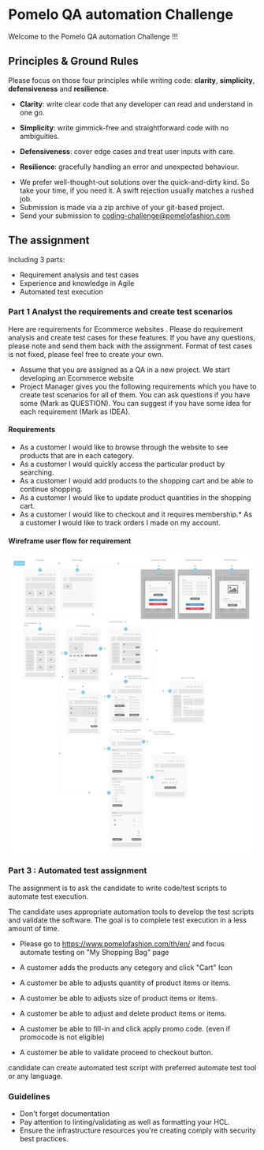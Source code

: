 # Pomelo QA automation Challenge

Welcome to the Pomelo QA automation Challenge !!!

## Principles & Ground Rules

Please focus on those four principles while writing code: **clarity**, **simplicity**, **defensiveness** and  **resilience**.

- **Clarity**: write clear code that any developer can read and understand in one go.

- **Simplicity**: write gimmick-free and straightforward code with no ambiguities.

- **Defensiveness**: cover edge cases and treat user inputs with care.

- **Resilience**: gracefully handling an error and unexpected behaviour.


* We prefer well-thought-out solutions over the quick-and-dirty kind. So take your time, if you need it. A swift rejection usually matches a rushed job.
* Submission is made via a zip archive of your git-based project. 
* Send your submission to [coding-challenge@pomelofashion.com](mailto:coding-challenge@pomelofashion.com?subject=devops-coding-challenge)

## The assignment

Including 3 parts:
* Requirement analysis and test cases 
* Experience and knowledge in Agile 
* Automated test execution

### Part 1 Analyst the requirements and create test scenarios

Here are requirements for Ecommerce websites . Please do requirement analysis and create test cases for  these features.
If you have any questions, please note and send them back with the assignment. Format of test cases is not fixed, please feel free to create your own. 

* Assume that you are assigned as a QA in a new project. We start developing an Ecommerce website 
* Project Manager gives you the following requirements which you have to create test scenarios for all of them. You can ask questions if you have some  (Mark as QUESTION). You can suggest if you have some idea for each requirement (Mark as IDEA).

#### Requirements
* As a customer I would like to browse through the website to see products that are in each category.
* As a customer I would quickly access the particular product by searching.
* As a customer I would add products to the shopping cart and be able to continue shopping.
* As a customer I would like to update product quantities in the shopping cart.
* As a customer I would like to checkout and  it requires membership.* As a customer I would like to track orders I made on my account.

#### Wireframe user flow for requirement

![Alt text](/challenge-qa-automation/wireframe-qa-test.png?raw=true "Wireframe")

### Part 3 : Automated test assignment

The assignment is to ask the candidate to write code/test scripts to automate test execution. 

The candidate uses appropriate automation tools to develop the test scripts and validate the software. The goal is to complete test execution in a less amount of time.

* Please go to https://www.pomelofashion.com/th/en/ and focus automate testing on "My Shopping Bag" page 

* A customer adds the products any cetegory and click "Cart" Icon
* A customer be able to adjusts quantity of product items or items.
* A customer be able to adjusts size of product items or items.
* A customer be able to adjust and delete product items or items.
* A customer be able to fill-in and click apply promo code. (even if promocode is not eligible)
* A customer be able to validate proceed to checkout button.

candidate can create automated test script with preferred automate test tool or any language.

### Guidelines

- Don't forget documentation 
- Pay attention to linting/validating as well as formatting your HCL.
- Ensure the infrastructure resources you're creating comply with security best practices.




